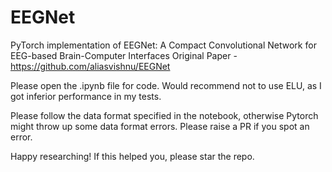 # EEGNet
PyTorch implementation of EEGNet: A Compact Convolutional Network for EEG-based Brain-Computer Interfaces
Original Paper - https://github.com/aliasvishnu/EEGNet

Please open the .ipynb file for code.
Would recommend not to use ELU, as I got inferior performance in my tests. 

Please follow the data format specified in the notebook, otherwise Pytorch might throw up some data format errors. 
Please raise a PR if you spot an error. 

Happy researching! If this helped you, please star the repo. 
